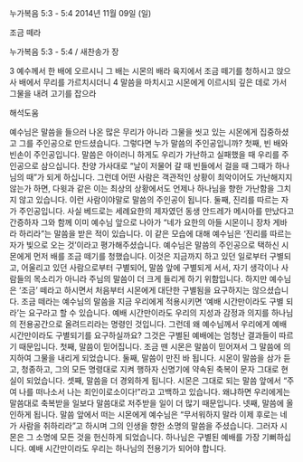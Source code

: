 누가복음 5:3 - 5:4 
2014년 11월 09일 (일)

조금 떼라



누가복음 5:3 - 5:4 / 새찬송가  장


3 예수께서 한 배에 오르시니 그 배는 시몬의 배라 육지에서 조금 떼기를 청하시고 앉으사 배에서 무리를 가르치시더니 4 말씀을 마치시고 시몬에게 이르시되 깊은 데로 가서 그물을 내려 고기를 잡으라

해석도움





예수님은 말씀을 들으러 나온 많은 무리가 아니라 그물을 씻고 있는 시몬에게 집중하셨고 그를 주인공으로 만드셨습니다. 그렇다면 누가 말씀의 주인공입니까? 
첫째, 빈 배와 빈손이 주인공입니다. 말씀은 아이러니 하게도 우리가 가난하고 실패했을 때 우리를 주인공으로 삼으십니다. 찬양 가사대로 “날이 저물어 갈 때 빈들에서 걸을 때 그때가 하나님의 때”가 되게 하십니다. 그런데 어떤 사람은 객관적인 상황이 최악이어도 가난해지지 않는가 하면, 다윗과 같은 이는 최상의 상황에서도 언제나 하나님을 향한 가난함을 그치지 않고 있습니다. 이런 사람이야말로 말씀의 주인공이 됩니다. 
둘째, 진리를 따르는 자가 주인공입니다. 사실 베드로는 세례요한의 제자였던 동생 안드레가 메시아를 만났다고 간증하자 그와 함께 이미 예수님 앞으로 나아가 “네가 요한의 아들 시몬이니 장차 게바라 하리라”는 말씀을 받은 적이 있습니다. 이 같은 모습에 대해 예수님은 ‘진리를 따르는 자가 빛으로 오는 것’이라고 평가해주셨습니다. 
예수님은 말씀의 주인공으로 택하신 시몬에게 먼저 배를 조금 떼기를 청했습니다. 이것은 지금까지 하고 있던 일로부터 구별되고, 어울리고 있던 사람으로부터 구별되어, 말씀 앞에 구별되게 서서, 자기 생각이나 사람들의 목소리가 아니라 주님의 말씀이 더 크게 들리게 하기 위함입니다. 하지만 예수님은 ‘조금’ 떼라고 하시면서 처음부터 시몬에게 대단한 구별됨을 요구하지는 않으셨습니다. 조금 떼라는 예수님의 말씀을 지금 우리에게 적용시키면 ‘예배 시간만이라도 구별 되라’는 요구라고 할 수 있습니다. 예배 시간만이라도 우리의 지성과 감정과 의지를 하나님의 전용공간으로 올려드리라는 명령인 것입니다. 
그런데 왜 예수님께서 우리에게 예배 시간만이라도 구별되기를 요구하실까요? 그것은 구별된 예배에는 엄청난 결과들이 따르기 때문입니다. 첫째, 말씀이 믿어집니다. 조금 뗀 시몬은 말씀이 믿어져서 그 말씀에 의지하여 그물을 내리게 되었습니다. 둘째, 말씀이 만진 바 됩니다. 시몬이 말씀을 삼가 듣고, 청종하고, 그의 모든 명령대로 지켜 행하자 신명기에 약속된 축복이 문자 그대로 현실이 되었습니다. 셋째, 말씀을 더 경외하게 됩니다. 시몬은 그대로 되는 말씀 앞에서 “주여 나를 떠나소서 나는 죄인이로소이다!”라고 고백하고 있습니다. 왜냐하면 우리에게는 말씀대로 축복받을 일보다 말씀대로 저주받을 일이 더 많기 때문입니다. 넷째, 말씀에 올인하게 됩니다. 말씀 앞에서 떠는 시몬에게 예수님은 “무서워하지 말라 이제 후로는 네가 사람을 취하리라”고 하시며 그의 인생을 향한 소명의 말씀을 주셨습니다. 그러자 시몬은 그 소명에 모든 것을 헌신하게 되었습니다. 
하나님은 구별된 예배를 가장 기뻐하십니다. 예배 시간만이라도 우리는 하나님의 전용기가 되어야 합니다.